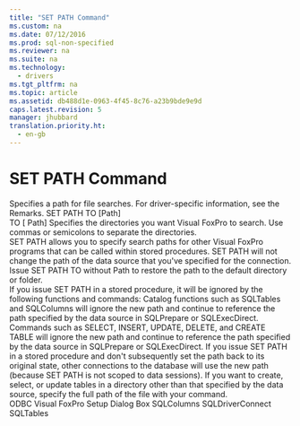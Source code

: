 ```yaml
---
title: "SET PATH Command"
ms.custom: na
ms.date: 07/12/2016
ms.prod: sql-non-specified
ms.reviewer: na
ms.suite: na
ms.technology: 
  - drivers
ms.tgt_pltfrm: na
ms.topic: article
ms.assetid: db488d1e-0963-4f45-8c76-a23b9bde9e9d
caps.latest.revision: 5
manager: jhubbard
translation.priority.ht: 
  - en-gb
---
```

# SET PATH Command
<?xml version="1.0" encoding="utf-8"?>
<developerReferenceWithSyntaxDocument xmlns="http://ddue.schemas.microsoft.com/authoring/2003/5" xmlns:xlink="http://www.w3.org/1999/xlink" xmlns:xsi="http://www.w3.org/2001/XMLSchema-instance" xsi:schemaLocation="http://ddue.schemas.microsoft.com/authoring/2003/5 http://dduestorage.blob.core.windows.net/ddueschema/developer.xsd">
  <introduction>
    <para>Specifies a path for file searches. For driver-specific information, see the Remarks.</para>
  </introduction>
  <syntaxSection>
    <legacySyntax>
SET PATH TO [<parameterReference>Path</parameterReference>]</legacySyntax>
  </syntaxSection>
  <section>
    <title>Arguments</title>
    <content>
      <definitionTable>
        <definedTerm>TO [ <legacyItalic>Path</legacyItalic>] </definedTerm>
        <definition>
          <para>Specifies the directories you want Visual FoxPro to search. Use commas or semicolons to separate the directories.</para>
        </definition>
      </definitionTable>
    </content>
  </section>
  <languageReferenceRemarks>
    <content>
      <para>SET PATH allows you to specify search paths for other Visual FoxPro programs that can be called within stored procedures. SET PATH will not change the path of the data source that you've specified for the connection.</para>
      <para>Issue SET PATH TO without <legacyItalic>Path</legacyItalic> to restore the path to the default directory or folder.</para>
    </content>
  </languageReferenceRemarks>
  <section>
    <title>Driver Remarks</title>
    <content>
      <para>If you issue SET PATH in a stored procedure, it will be ignored by the following functions and commands:  </para>
      <list class="bullet">
        <listItem>
          <para>Catalog functions such as <legacyLink xlink:href="69e2a038-5def-423f-91aa-8756e069dd2a">SQLTables</legacyLink> and <legacyLink xlink:href="b588a875-0153-43a0-9b76-f89e728cfa65">SQLColumns</legacyLink> will ignore the new path and continue to reference the path specified by the data source in <legacyLink xlink:href="0c4cb5a4-9729-4b2e-a0c6-52027b92e8fc">SQLPrepare</legacyLink> or <legacyLink xlink:href="5004060f-8510-4018-87a4-d41789e69d3e">SQLExecDirect</legacyLink>.</para>
        </listItem>
        <listItem>
          <para>Commands such as SELECT, INSERT, UPDATE, DELETE, and CREATE TABLE will ignore the new path and continue to reference the path specified by the data source in <legacyBold>SQLPrepare</legacyBold> or <legacyBold>SQLExecDirect</legacyBold>.</para>
        </listItem>
      </list>
      <para>If you issue SET PATH in a stored procedure and don't subsequently set the path back to its original state, other connections to the database will use the new path (because SET PATH is not scoped to data sessions).</para>
      <para>If you want to create, select, or update tables in a directory other than that specified by the data source, specify the full path of the file with your command.</para>
    </content>
  </section>
  <relatedTopics>
<link xlink:href="de020197-7f53-4643-9cbf-b7887ba88de9">ODBC Visual FoxPro Setup Dialog Box</link>
<link xlink:href="b588a875-0153-43a0-9b76-f89e728cfa65">SQLColumns</link>
<link xlink:href="10492c8f-3a18-4971-9db8-879e878083b9">SQLDriverConnect</link>
<link xlink:href="69e2a038-5def-423f-91aa-8756e069dd2a">SQLTables</link>
</relatedTopics>
</developerReferenceWithSyntaxDocument>